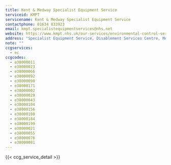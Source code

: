 ```yaml
---
title: Kent & Medway Specialist Equipment Service
serviceid: KMPT
servicename: Kent & Medway Specialist Equipment Service
contactphone: 01634 833923
email: kmpt.specialistequipmentservices@nhs.net
website: https://www.kmpt.nhs.uk/our-services/environmental-control-service/
address: "Specialist Equipment Service, Disablement Services Centre, Medway Hospital, Windmill Road, Gillingham, Kent, ME7 5PA"
note: ""
ccgservices:
  - ec
ccgcodes:
  - e38000011
  - e38000023
  - e38000066
  - e38000092
  - e38000098
  - e38000171
  - e38000002
  - e38000029
  - e38000043
  - e38000104
  - e38000156
  - e38000180
  - e38000184
  - e38000199
  - e38000021
  - e38000055
  - e38000076
  - e38000081
---
```


{{< ccg_service_detail >}}
